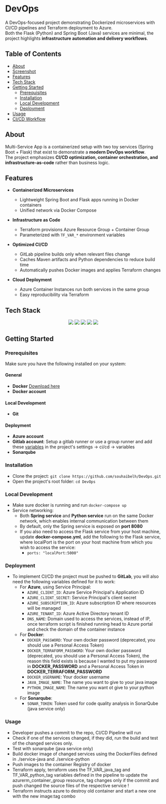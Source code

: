 # DevOps
A DevOps-focused project demonstrating Dockerized microservices with CI/CD pipelines and Terraform deployment to Azure.  
Both the Flask (Python) and Spring Boot (Java) services are minimal, the project highlights **infrastructure automation and delivery workflows**.

## Table of Contents
- [About](#about)
- [Screenshot](#screenshot)
- [Features](#features)
- [Tech Stack](#tech-stack)
- [Getting Started](#getting-started)
  - [Prerequisites](#prerequisites)
  - [Installation](#installation)
  - [Local Development](#local-development)
  - [Deployment](#deployment)
- [Usage](#usage)
- [CI/CD Workflow](#cicd-workflow)

## About
Multi-Service App is a containerized setup with two toy services (Spring Boot + Flask) that exist to demonstrate a **modern DevOps workflow**.  
The project emphasizes **CI/CD optimization, container orchestration, and infrastructure-as-code** rather than business logic.

## Features
- **Containerized Microservices**  
  - Lightweight Spring Boot and Flask apps running in Docker containers  
  - Unified network via Docker Compose  

- **Infrastructure as Code**  
  - Terraform provisions Azure Resource Group + Container Group  
  - Parameterized with `TF_VAR_*` environment variables  

- **Optimized CI/CD**  
  - GitLab pipeline builds only when relevant files change  
  - Caches Maven artifacts and Python dependencies to reduce build time  
  - Automatically pushes Docker images and applies Terraform changes  

- **Cloud Deployment**  
  - Azure Container Instances run both services in the same group  
  - Easy reproducibility via Terraform  

## Tech Stack
<p align="center">  
  <img src="https://img.shields.io/badge/Java-ED8B00?style=for-the-badge&logo=openjdk&logoColor=white"/>  
  <img src="https://img.shields.io/badge/Python-3776AB?style=for-the-badge&logo=python&logoColor=white"/>  
  <img src="https://img.shields.io/badge/Docker-2496ED?style=for-the-badge&logo=docker&logoColor=white"/>  
  <img src="https://img.shields.io/badge/Terraform-844FBA?style=for-the-badge&logo=terraform&logoColor=white"/>  
  <img src="https://img.shields.io/badge/GitLab%20CI%2FCD-FC6D26?style=for-the-badge&logo=gitlab&logoColor=white"/>  
</p>

## Getting Started

### Prerequisites
Make sure you have the following installed on your system:

#### General
- **Docker** [Download here](https://www.docker.com/)
- **Docker account**

#### Local Development
- **Git**

#### Deployment
- **Azure account**
- **Gitlab account**: Setup a gitlab runner or use a group runner and add these [variables](#deployment) in the project's settings -> ci/cd -> variables
- **Sonarqube**

### Installation
- Clone the project: ```git clone https://github.com/souhaibelh/DevOps.git```
- Open the project's root folder: ```cd DevOps```

### Local Development
- Make sure docker is running and run ```docker-compose up```
- Service networking:
    - Both **Spring service** and **Python service** run on the same Docker network, which enables internal communication between them
    - By default, only the Spring service is exposed on **port 8080**
    - If you also need to access the Flask service from your host machine, update **docker-compose.yml**, add the following to the Flask service, where localPort is the port on your host machine from which you wish to access the service:
        - ```ports: "localPort:5000"```

### Deployment
- To implement CI/CD the project must be pushed to **GitLab**, you will also need the following variables defined for it to work:
  - For **Azure**, using Service Principal:
    - `AZURE_CLIENT_ID`: Azure Service Principal's Application ID
    - `AZURE_CLIENT_SECRET`: Service Principal's client secret
    - `AZURE_SUBSCRIPTION_ID`: Azure subscription ID where resources will be managed
    - `AZURE_TENANT_ID`: Azure Active Directory tenant ID
    - `DNS_NAME`: Domain used to access the services, instead of IP, once terraform script is finished running head to Azure portal and check the domain of the container instance
  - For **Docker**:
    - `DOCKER_PASSWORD`: Your own docker password (deprecated, you should use a Personal Access Token)
    - `DOCKER_TERRAFORM_PASSWORD`: Your own docker password (deprecated, you should use a Personal Access Token), the reason this field exists is because I wanted to put my password in **DOCKER_PASSWORD** and a Personal Access Token in **DOCKER_TERRAFORM_PASSWORD**
    - `DOCKER_USERNAME`: Your docker username
    - `JAVA_IMAGE_NAME`: The name you want to give to your java image
    - `PYTHON_IMAGE_NAME`: The name you want ot give to your python image
  - For **Sonarqube**:
    - `SONAR_TOKEN`: Token used for code quality analysis in SonarQube (java service only)

### Usage
- Developer pushes a commit to the repo, CI/CD Pipeline will run
- Check if one of the services changed, if they did, run the build and test of the changed services only.
- Test with sonarqube (java service only)
- Build docker image of changed services using the DockerFiles defined in ./service-java and ./service-python
- Push images to the container Registry of docker
- Terraform apply, terraform uses the TF_VAR_java_tag and TF_VAR_python_tag variables defined in the pipeline to update the azurerm_container_group resource, tag changes only if the commit and push changed the source files of the respective service !
- Terraform instructs azure to destroy old container and start a new one with the new image:tag combo
